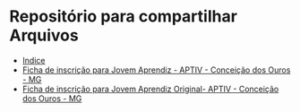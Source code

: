 # Repositório para compartilhar Arquivos

* [Indice](#funciona)
* [Ficha de inscrição para Jovem Aprendiz - APTIV - Conceição dos Ouros - MG](https://github.com/RickHardBR/arquivos/blob/main/pdf/fichaJovemAprendiz.pdf)
* [Ficha de inscrição para Jovem Aprendiz Original- APTIV - Conceição dos Ouros - MG](https://github.com/RickHardBR/arquivos/blob/main/pdf/fichaJovemAprendizOriginal.pdf)
